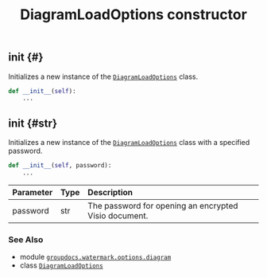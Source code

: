 ﻿---
title: DiagramLoadOptions constructor
second_title: GroupDocs.Watermark for Python via .NET API References
description: 
type: docs
url: /python-net/groupdocs.watermark.options.diagram/diagramloadoptions/__init__/
is_root: false
weight: 10
---

## __init__ {#}

Initializes a new instance of the [`DiagramLoadOptions`](/watermark/python-net/groupdocs.watermark.options.diagram/diagramloadoptions) class.



```python
def __init__(self):
    ...
```




## __init__ {#str}

Initializes a new instance of the [`DiagramLoadOptions`](/watermark/python-net/groupdocs.watermark.options.diagram/diagramloadoptions) class with a specified password.



```python
def __init__(self, password):
    ...
```


| Parameter | Type | Description |
| :- | :- | :- |
| password | str | The password for opening an encrypted Visio document. |



### See Also
* module [`groupdocs.watermark.options.diagram`](../../)
* class [`DiagramLoadOptions`](/watermark/python-net/groupdocs.watermark.options.diagram/diagramloadoptions)
